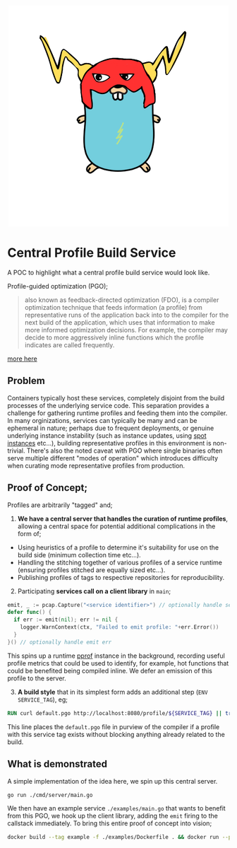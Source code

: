 <p align="center">
  <img src="./docs/kitted-gopher.png" alt="A gangster Gopher that's kitted"/>
</p>

# Central Profile Build Service
A POC to highlight what a central profile build service would look like.

Profile-guided optimization (PGO);
> also known as feedback-directed optimization (FDO), is a compiler optimization technique that feeds information (a profile) from representative runs of the application back into to the compiler for the next build of the application, which uses that information to make more informed optimization decisions. For example, the compiler may decide to more aggressively inline functions which the profile indicates are called frequently.

[more here](https://go.dev/doc/pgo)

## Problem
Containers typically host these services, completely disjoint from the build processes of the underlying service code. This separation provides a challenge for gathering runtime profiles and feeding them into the compiler. In many orginizations, services can typically be many and can be ephemeral in nature; perhaps due to frequent deployments, or genuine underlying instance instability (such as instance updates, using [spot instances](https://aws.amazon.com/ec2/spot/) etc...), building representative profiles in this environment is non-trivial. There's also the noted caveat with PGO where single binaries often serve multiple different "modes of operation" which introduces difficulty when curating mode representative profiles from production. 

## Proof of Concept;
Profiles are arbitrarily "tagged" and;

1. **We have a central server that handles the curation of runtime profiles**, allowing a central space for potential additional complications in the form of;
  - Using heuristics of a profile to determine it's suitability for use on the build side (minimum collection time etc...).
  - Handling the stitching together of various profiles of a service runtime (ensuring profiles stitched are equally sized etc...).
  - Publishing profiles of tags to respective repositories for reproducibility.

2. Participating **services call on a client library** in `main`;

```go
emit, _ := pcap.Capture("<service identifier>") // optionally handle setup err
defer func() {
  if err := emit(nil); err != nil {
    logger.WarnContext(ctx, "Failed to emit profile: "+err.Error())
  }
}() // optionally handle emit err
```

This spins up a runtime [pprof](https://pkg.go.dev/runtime/pprof) instance in the background, recording useful profile metrics that could be used to identify, for example, hot functions that could be benefited being compiled inline. We defer an emission of this profile to the server.

3. **A build style** that in its simplest form adds an additional step (`ENV SERVICE_TAG`), eg;

```Dockerfile
RUN curl default.pgo http://localhost:8080/profile/${SERVICE_TAG} || true
```

This line places the `default.pgo` file in purview of the compiler if a profile with this service tag exists without blocking anything already related to the build.

## What is demonstrated
A simple implementation of the idea here, we spin up this central server.

```bash
go run ./cmd/server/main.go
```

We then have an example service `./examples/main.go` that wants to benefit from this PGO, we hook up the client library, adding the `emit` firing to the callstack immediately. To bring this entire proof of concept into vision;

```bash
docker build --tag example -f ./examples/Dockerfile . && docker run --publish 8081:8081 example
```
